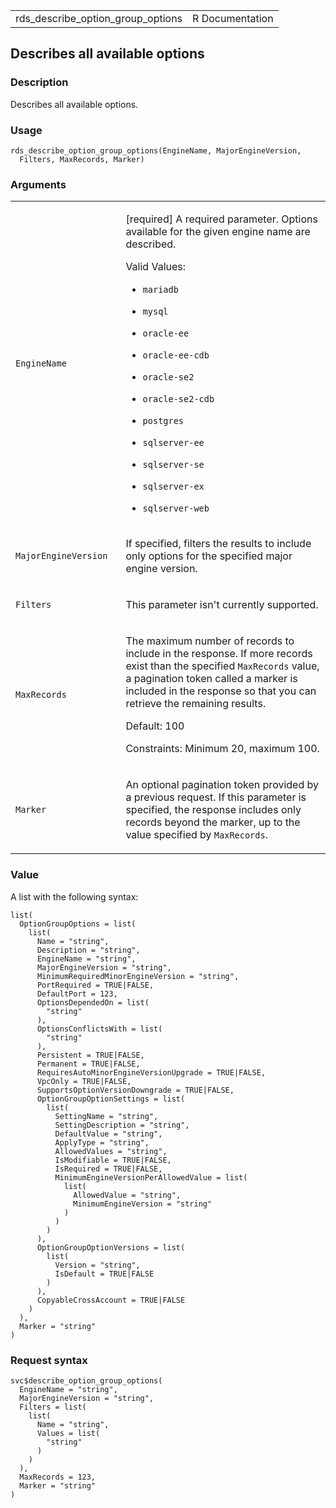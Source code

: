 <table style="width: 100%;">
<tbody>
<tr class="odd">
<td>rds_describe_option_group_options</td>
<td style="text-align: right;">R Documentation</td>
</tr>
</tbody>
</table>

## Describes all available options

### Description

Describes all available options.

### Usage

    rds_describe_option_group_options(EngineName, MajorEngineVersion,
      Filters, MaxRecords, Marker)

### Arguments

<table>
<colgroup>
<col style="width: 35%" />
<col style="width: 65%" />
</colgroup>
<tbody>
<tr class="odd">
<td><code
id="rds_describe_option_group_options_:_EngineName">EngineName</code></td>
<td><p>[required] A required parameter. Options available for the given
engine name are described.</p>
<p>Valid Values:</p>
<ul>
<li><p><code>mariadb</code></p></li>
<li><p><code>mysql</code></p></li>
<li><p><code>oracle-ee</code></p></li>
<li><p><code>oracle-ee-cdb</code></p></li>
<li><p><code>oracle-se2</code></p></li>
<li><p><code>oracle-se2-cdb</code></p></li>
<li><p><code>postgres</code></p></li>
<li><p><code>sqlserver-ee</code></p></li>
<li><p><code>sqlserver-se</code></p></li>
<li><p><code>sqlserver-ex</code></p></li>
<li><p><code>sqlserver-web</code></p></li>
</ul></td>
</tr>
<tr class="even">
<td><code
id="rds_describe_option_group_options_:_MajorEngineVersion">MajorEngineVersion</code></td>
<td><p>If specified, filters the results to include only options for the
specified major engine version.</p></td>
</tr>
<tr class="odd">
<td><code
id="rds_describe_option_group_options_:_Filters">Filters</code></td>
<td><p>This parameter isn't currently supported.</p></td>
</tr>
<tr class="even">
<td><code
id="rds_describe_option_group_options_:_MaxRecords">MaxRecords</code></td>
<td><p>The maximum number of records to include in the response. If more
records exist than the specified <code>MaxRecords</code> value, a
pagination token called a marker is included in the response so that you
can retrieve the remaining results.</p>
<p>Default: 100</p>
<p>Constraints: Minimum 20, maximum 100.</p></td>
</tr>
<tr class="odd">
<td><code
id="rds_describe_option_group_options_:_Marker">Marker</code></td>
<td><p>An optional pagination token provided by a previous request. If
this parameter is specified, the response includes only records beyond
the marker, up to the value specified by
<code>MaxRecords</code>.</p></td>
</tr>
</tbody>
</table>

### Value

A list with the following syntax:

    list(
      OptionGroupOptions = list(
        list(
          Name = "string",
          Description = "string",
          EngineName = "string",
          MajorEngineVersion = "string",
          MinimumRequiredMinorEngineVersion = "string",
          PortRequired = TRUE|FALSE,
          DefaultPort = 123,
          OptionsDependedOn = list(
            "string"
          ),
          OptionsConflictsWith = list(
            "string"
          ),
          Persistent = TRUE|FALSE,
          Permanent = TRUE|FALSE,
          RequiresAutoMinorEngineVersionUpgrade = TRUE|FALSE,
          VpcOnly = TRUE|FALSE,
          SupportsOptionVersionDowngrade = TRUE|FALSE,
          OptionGroupOptionSettings = list(
            list(
              SettingName = "string",
              SettingDescription = "string",
              DefaultValue = "string",
              ApplyType = "string",
              AllowedValues = "string",
              IsModifiable = TRUE|FALSE,
              IsRequired = TRUE|FALSE,
              MinimumEngineVersionPerAllowedValue = list(
                list(
                  AllowedValue = "string",
                  MinimumEngineVersion = "string"
                )
              )
            )
          ),
          OptionGroupOptionVersions = list(
            list(
              Version = "string",
              IsDefault = TRUE|FALSE
            )
          ),
          CopyableCrossAccount = TRUE|FALSE
        )
      ),
      Marker = "string"
    )

### Request syntax

    svc$describe_option_group_options(
      EngineName = "string",
      MajorEngineVersion = "string",
      Filters = list(
        list(
          Name = "string",
          Values = list(
            "string"
          )
        )
      ),
      MaxRecords = 123,
      Marker = "string"
    )
